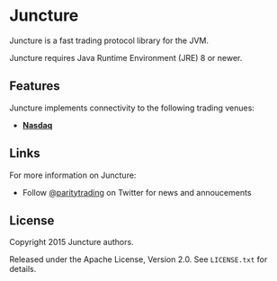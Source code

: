# Juncture

Juncture is a fast trading protocol library for the JVM.

Juncture requires Java Runtime Environment (JRE) 8 or newer.

## Features

Juncture implements connectivity to the following trading venues:

- [**Nasdaq**](libraries/nasdaq)

## Links

For more information on Juncture:

- Follow [@paritytrading](https://twitter.com/paritytrading) on Twitter for
  news and annoucements

## License

Copyright 2015 Juncture authors.

Released under the Apache License, Version 2.0. See `LICENSE.txt` for details.
